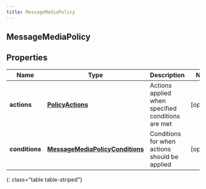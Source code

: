 ```yaml
---
title: MessageMediaPolicy
---
```

## MessageMediaPolicy


## Properties

| Name | Type | Description | Notes |
| ------------ | ------------- | ------------- | ------------- |
| **actions** | <!----><!---->[**PolicyActions**](PolicyActions.html)<!----> | Actions applied when specified conditions are met |  [optional] |
| **conditions** | <!----><!---->[**MessageMediaPolicyConditions**](MessageMediaPolicyConditions.html)<!----> | Conditions for when actions should be applied |  [optional] |
{: class="table table-striped"}



